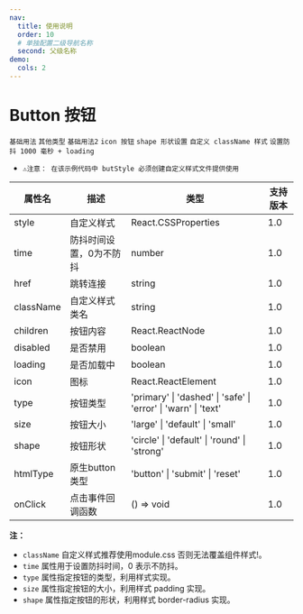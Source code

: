 ```yaml
---
nav:
  title: 使用说明
  order: 10
  # 单独配置二级导航名称
  second: 父级名称
demo:
  cols: 2
---
```


# Button 按钮

<code src="./demos/base.tsx">基础用法</code>
<code src="./demos/disabled.tsx">其他类型</code>
<code src="./demos/base2.tsx">基础用法2</code>
<code src="./demos/icon.tsx">icon 按钮</code>
<code src="./demos/shape.tsx">shape 形状设置</code>
<code src="./demos/diyclassname.tsx">自定义 className 样式</code>
<code src="./demos/loading.tsx">设置防抖 1000 毫秒 + loading</code>
* `⚠️注意： 在该示例代码中 butStyle 必须创建自定义样式文件提供使用`




| 属性名          | 描述                         | 类型                                      | 支持版本  |
|-----------------|------------------------------|-------------------------------------------|------------|
| style           | 自定义样式                   | React.CSSProperties                      | 1.0        |
| time            | 防抖时间设置，0为不防抖      | number                                    | 1.0        |
| href            | 跳转连接                     | string                                    | 1.0        |
| className       | 自定义样式类名               | string                                    | 1.0        |
| children        | 按钮内容                     | React.ReactNode                           | 1.0        |
| disabled        | 是否禁用                     | boolean                                   | 1.0        |
| loading         | 是否加载中                   | boolean                                   | 1.0        |
| icon            | 图标                         | React.ReactElement                       | 1.0        |
| type            | 按钮类型                     | 'primary' \| 'dashed' \| 'safe' \| 'error' \| 'warn' \| 'text' | 1.0        |
| size            | 按钮大小                     | 'large' \| 'default' \| 'small'          | 1.0        |
| shape           | 按钮形状                     | 'circle' \| 'default' \| 'round' \| 'strong' | 1.0        |
| htmlType        | 原生button类型               | 'button' \| 'submit' \| 'reset'          | 1.0        |
| onClick         | 点击事件回调函数             | () => void                                | 1.0        |

**注：**
- `className` 自定义样式推荐使用module.css 否则无法覆盖组件样式!。
- `time` 属性用于设置防抖时间，0 表示不防抖。
- `type` 属性指定按钮的类型，利用样式实现。
- `size` 属性指定按钮的大小，利用样式 padding 实现。
- `shape` 属性指定按钮的形状，利用样式 border-radius 实现。
